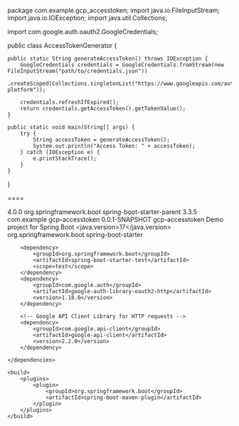 package com.example.gcp_accesstoken;
import java.io.FileInputStream;
import java.io.IOException;
import java.util.Collections;

import com.google.auth.oauth2.GoogleCredentials;

public class AccessTokenGenerator {

    public static String generateAccessToken() throws IOException {
        GoogleCredentials credentials = GoogleCredentials.fromStream(new FileInputStream("path/to/credentials.json"))
                .createScoped(Collections.singletonList("https://www.googleapis.com/auth/cloud-platform"));
        
        credentials.refreshIfExpired();
        return credentials.getAccessToken().getTokenValue();
    }

    public static void main(String[] args) {
        try {
            String accessToken = generateAccessToken();
            System.out.println("Access Token: " + accessToken);
        } catch (IOException e) {
            e.printStackTrace();
        }
    }
}


====

<?xml version="1.0" encoding="UTF-8"?>
<project xmlns="http://maven.apache.org/POM/4.0.0"
	xmlns:xsi="http://www.w3.org/2001/XMLSchema-instance"
	xsi:schemaLocation="http://maven.apache.org/POM/4.0.0 http://maven.apache.org/xsd/maven-4.0.0.xsd">
	<modelVersion>4.0.0</modelVersion>
	<parent>
		<groupId>org.springframework.boot</groupId>
		<artifactId>spring-boot-starter-parent</artifactId>
		<version>3.3.5</version>
		<relativePath /> <!-- lookup parent from repository -->
	</parent>
	<groupId>com.example</groupId>
	<artifactId>gcp-accesstoken</artifactId>
	<version>0.0.1-SNAPSHOT</version>
	<name>gcp-accesstoken</name>
	<description>Demo project for Spring Boot</description>
	<url />
	<licenses>
		<license />
	</licenses>
	<developers>
		<developer />
	</developers>
	<scm>
		<connection />
		<developerConnection />
		<tag />
		<url />
	</scm>
	<properties>
		<java.version>17</java.version>
	</properties>
	<dependencies>
		<dependency>
			<groupId>org.springframework.boot</groupId>
			<artifactId>spring-boot-starter</artifactId>
		</dependency>

		<dependency>
			<groupId>org.springframework.boot</groupId>
			<artifactId>spring-boot-starter-test</artifactId>
			<scope>test</scope>
		</dependency>
		<dependency>
			<groupId>com.google.auth</groupId>
			<artifactId>google-auth-library-oauth2-http</artifactId>
			<version>1.18.0</version>
		</dependency>

		<!-- Google API Client Library for HTTP requests -->
		<dependency>
			<groupId>com.google.api-client</groupId>
			<artifactId>google-api-client</artifactId>
			<version>2.2.0</version>
		</dependency>

	</dependencies>

	<build>
		<plugins>
			<plugin>
				<groupId>org.springframework.boot</groupId>
				<artifactId>spring-boot-maven-plugin</artifactId>
			</plugin>
		</plugins>
	</build>

</project>

